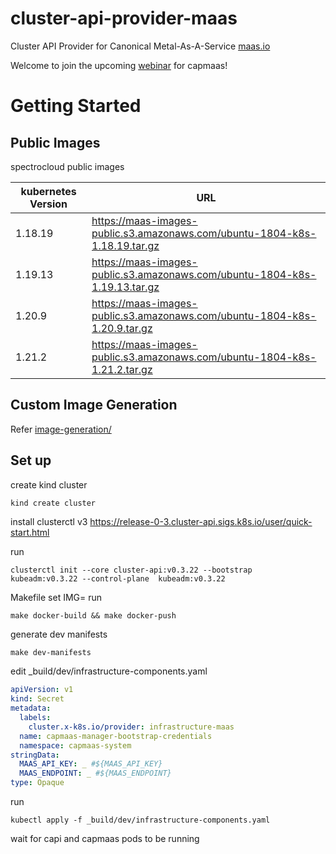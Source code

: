 # cluster-api-provider-maas
Cluster API Provider for Canonical Metal-As-A-Service [maas.io](https://maas.io/)

Welcome to join the upcoming [webinar](https://www.spectrocloud.com/webinars/managing-bare-metal-k8s-like-any-other-cluster/) for capmaas!


# Getting Started

## Public Images
spectrocloud public images

| kubernetes Version | URL                                                                        |
|--------------------|----------------------------------------------------------------------------|
| 1.18.19            | https://maas-images-public.s3.amazonaws.com/ubuntu-1804-k8s-1.18.19.tar.gz |
| 1.19.13            | https://maas-images-public.s3.amazonaws.com/ubuntu-1804-k8s-1.19.13.tar.gz |
| 1.20.9             | https://maas-images-public.s3.amazonaws.com/ubuntu-1804-k8s-1.20.9.tar.gz  |
| 1.21.2             | https://maas-images-public.s3.amazonaws.com/ubuntu-1804-k8s-1.21.2.tar.gz  |



## Custom Image Generation
Refer [image-generation/](image-generation/README.md)

## Set up
    
create kind cluster
    
```bash
kind create cluster
```

install clusterctl v3
    https://release-0-3.cluster-api.sigs.k8s.io/user/quick-start.html

run
```
clusterctl init --core cluster-api:v0.3.22 --bootstrap  kubeadm:v0.3.22 --control-plane  kubeadm:v0.3.22
```

Makefile set IMG=<your docker repo>
run 
```
make docker-build && make docker-push
```
    
generate dev manifests
```
make dev-manifests
```

edit _build/dev/infrastructure-components.yaml
```yaml
apiVersion: v1
kind: Secret
metadata:
  labels:
    cluster.x-k8s.io/provider: infrastructure-maas
  name: capmaas-manager-bootstrap-credentials
  namespace: capmaas-system
stringData:
  MAAS_API_KEY: _ #${MAAS_API_KEY}
  MAAS_ENDPOINT: _ #${MAAS_ENDPOINT}
type: Opaque
```

run
```shell
kubectl apply -f _build/dev/infrastructure-components.yaml
```

wait for capi and capmaas pods to be running

